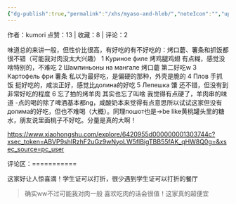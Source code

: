 ```yaml
---
{"dg-publish":true,"permalink":"/xhs/myaso-and-hleb/","noteIcon":"","updated":"2025-03-17T22:27:27.531+08:00"}
---
```


作者：kumori
点赞：13   |   收藏：8   |   评论：2

味道总的来讲一般，但性价比很高，有好吃的有不好吃的：烤口蘑、薯条和抓饭都很不错（可能我对肉没太大兴趣）
1 Куриное филе 烤鸡腿鸡翅 有点糊，感觉没啥特别的，不难吃
2 Шампиньоны на мангале 烤口蘑 第二好吃w
3 Картофель фри 薯条 私以为最好吃，是偏硬的那种，外壳是脆的
4 Плов 手抓饭 挺好吃的，咸淡正好，感觉比долина的好吃
5 Лепешка 馕 还不错，但没有到非常好吃的程度
6 忘了拍的烤羊肉 其实也忘了叫啥 我觉得有点硬了，羊肉串的味道
-点的喝的除了啤酒基本都ng，咸酸奶本来觉得有点意思所以试试这家但没有долима的好吃，但也不难喝（大概）。同理пошот也是→be like黄桃罐头里的糖水，朋友说里面桃子不好吃。分量是真的大啊！

https://www.xiaohongshu.com/explore/6420955d000000001303744c?xsec_token=ABVP9shIRzhF2uGz9wNyoLW5flBigTBB55fAK_qHW8Q0g=&xsec_source=pc_user

评论区：===========

这家好让人惊喜滴！学生证可以打折，很少遇到学生证可以打折的餐厅

> 确实ww不过可能我对肉一般 喜欢吃肉的话会很值！这家真的超便宜